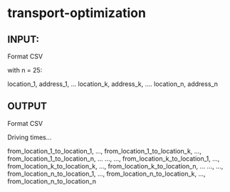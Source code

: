 # transport-optimization

## INPUT:

Format CSV

with n = 25:

  location_1, address_1,
  ...
  location_k, address_k,
  ....
  location_n, address_n



## OUTPUT

Format CSV

Driving times...

  from_location_1_to_location_1,  ..., from_location_1_to_location_k, ..., from_location_1_to_location_n,
  ...                               ...,                                  ...,
  from_location_k_to_location_1,  ..., from_location_k_to_location_k, ..., from_location_k_to_location_n,
  ...                               ...,                                  ...,
  from_location_n_to_location_1,  ..., from_location_n_to_location_k, ..., from_location_n_to_location_n

